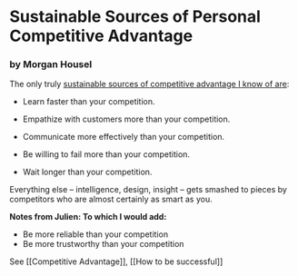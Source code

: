 # Sustainable Sources of Personal Competitive Advantage


### by Morgan Housel
The only truly [sustainable sources of competitive advantage I know of are](http://www.collaborativefund.com/blog/sustainable-sources-of-competitive-advantage/):

-   Learn faster than your competition.
    
-   Empathize with customers more than your competition.
    
-   Communicate more effectively than your competition.
    
-   Be willing to fail more than your competition.
    
-   Wait longer than your competition.
    

Everything else – intelligence, design, insight – gets smashed to pieces by competitors who are almost certainly as smart as you.

**Notes from Julien: To which I would add:**
- Be more reliable than your competition
- Be more trustworthy than your competition


See [[Competitive Advantage]], [[How to be successful]]